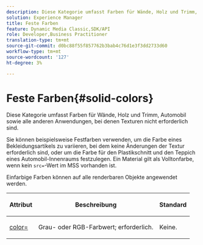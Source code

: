 ```yaml
---
description: Diese Kategorie umfasst Farben für Wände, Holz und Trimm, Automobil sowie alle anderen Anwendungen, bei denen Texturen nicht erforderlich sind.
solution: Experience Manager
title: Feste Farben
feature: Dynamic Media Classic,SDK/API
role: Developer,Business Practitioner
translation-type: tm+mt
source-git-commit: d0bc88f55f857762b3bab4c76d1e3f3dd2733d60
workflow-type: tm+mt
source-wordcount: '127'
ht-degree: 3%

---
```



# Feste Farben{#solid-colors}

Diese Kategorie umfasst Farben für Wände, Holz und Trimm, Automobil sowie alle anderen Anwendungen, bei denen Texturen nicht erforderlich sind.

Sie können beispielsweise Festfarben verwenden, um die Farbe eines Bekleidungsartikels zu variieren, bei dem keine Änderungen der Textur erforderlich sind, oder um die Farbe für den Plastikschnitt und den Teppich eines Automobil-Innenraums festzulegen. Ein Material gilt als Volltonfarbe, wenn kein `src=`-Wert im MSS vorhanden ist.

Einfarbige Farben können auf alle renderbaren Objekte angewendet werden.

<table id="table_9245240311A44659A74C7A5EDD7D1503"> 
 <thead> 
  <tr> 
   <th colname="col1" class="entry"> <p>Attribut </p> </th> 
   <th colname="col2" class="entry"> <p>Beschreibung </p> </th> 
   <th colname="col3" class="entry"> <p>Standard </p> </th> 
  </tr> 
 </thead>
 <tbody> 
  <tr> 
   <td colname="col1"> <p> <a href="../../../../../../ir-api/http-protocol/image-rendering-api-ref/c-ir-http-protocol-ref/c-ir-http-protocol-command-reference/r-ir-http-color.md#reference-ea3cba9edfe94dbab86d8f123a9ed0aa" type="reference" format="dita" scope="local"> <span class="codeph"> color=  </span> </a> </p> </td> 
   <td colname="col2"> <p> Grau- oder RGB-Farbwert; erforderlich. </p> </td> 
   <td colname="col3"> <p>Keine. </p> </td> 
  </tr> 
 </tbody> 
</table>


